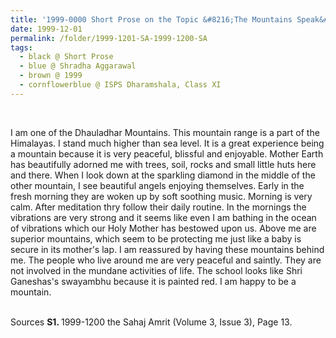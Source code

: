 ```yaml
---
title: '1999-0000 Short Prose on the Topic &#8216;The Mountains Speak&#8217; by Shradha Aggarawal, Class XI, ISPS Dharamshala'
date: 1999-12-01
permalink: /folder/1999-1201-SA-1999-1200-SA
tags:
  - black @ Short Prose
  - blue @ Shradha Aggarawal
  - brown @ 1999
  - cornflowerblue @ ISPS Dharamshala, Class XI
---
```


<br>

<p>
I am one of the Dhauladhar Mountains. This mountain range is a part of the Himalayas. I stand much higher than sea level. It is a great experience being a mountain because it is very peaceful, blissful and enjoyable. Mother Earth has beautifully adorned me with trees, soil, rocks and small little huts here and there. When I look down at the sparkling diamond in the middle of the other mountain, I see beautiful angels enjoying themselves. Early in the fresh morning they are woken up by soft soothing music. Morning is very calm. After meditation thry follow their daily routine. In the mornings the vibrations are very strong and it seems like even I am bathing in the ocean of vibrations which our Holy Mother has bestowed upon us. Above me are superior mountains, which seem to be protecting me just like a baby is secure in its mother's lap. I am reassured by having these mountains behind me. The people who live around me are very peaceful and saintly. They are not involved in the mundane activities of life. The school looks like Shri Ganeshas's swayambhu because it is painted red. I am happy to be a mountain.<br>
</p>

<br>

<wave-list>
<list-title color="DarkSeaGreen" width="40">Sources</list-title>
  <list-item color="BlanchedAlmond"  width="280"><b>S1. </b> 1999-1200 the Sahaj Amrit (Volume 3, Issue 3), Page 13.</list-item>
</wave-list>